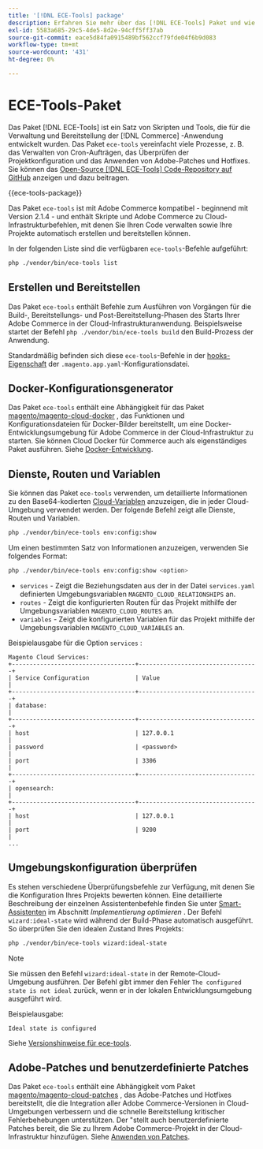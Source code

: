 ```yaml
---
title: '[!DNL ECE-Tools] package'
description: Erfahren Sie mehr über das [!DNL ECE-Tools] Paket und wie es bei der Verwaltung und Bereitstellung von Adobe Commerce hilft.
exl-id: 5583a685-29c5-4de5-8d2e-94cff5ff37ab
source-git-commit: eace5d84fa0915489bf562ccf79fde04f6b9d083
workflow-type: tm+mt
source-wordcount: '431'
ht-degree: 0%

---
```


# ECE-Tools-Paket

Das Paket [!DNL ECE-Tools] ist ein Satz von Skripten und Tools, die für die Verwaltung und Bereitstellung der [!DNL Commerce] -Anwendung entwickelt wurden. Das Paket `ece-tools` vereinfacht viele Prozesse, z. B. das Verwalten von Cron-Aufträgen, das Überprüfen der Projektkonfiguration und das Anwenden von Adobe-Patches und Hotfixes. Sie können das [Open-Source [!DNL ECE-Tools] Code-Repository auf GitHub][ece-repo] anzeigen und dazu beitragen.

{{ece-tools-package}}

Das Paket `ece-tools` ist mit Adobe Commerce kompatibel - beginnend mit Version 2.1.4 - und enthält Skripte und Adobe Commerce zu Cloud-Infrastrukturbefehlen, mit denen Sie Ihren Code verwalten sowie Ihre Projekte automatisch erstellen und bereitstellen können.

In der folgenden Liste sind die verfügbaren `ece-tools`-Befehle aufgeführt:

```bash
php ./vendor/bin/ece-tools list
```

## Erstellen und Bereitstellen

Das Paket `ece-tools` enthält Befehle zum Ausführen von Vorgängen für die Build-, Bereitstellungs- und Post-Bereitstellung-Phasen des Starts Ihrer Adobe Commerce in der Cloud-Infrastrukturanwendung. Beispielsweise startet der Befehl `php ./vendor/bin/ece-tools build` den Build-Prozess der Anwendung.

Standardmäßig befinden sich diese `ece-tools`-Befehle in der [hooks-Eigenschaft](../application/hooks-property.md) der `.magento.app.yaml`-Konfigurationsdatei.

## Docker-Konfigurationsgenerator

Das Paket `ece-tools` enthält eine Abhängigkeit für das Paket [magento/magento-cloud-docker] , das Funktionen und Konfigurationsdateien für Docker-Bilder bereitstellt, um eine Docker-Entwicklungsumgebung für Adobe Commerce in der Cloud-Infrastruktur zu starten. Sie können Cloud Docker für Commerce auch als eigenständiges Paket ausführen. Siehe [Docker-Entwicklung](../dev-tools/cloud-docker.md).

## Dienste, Routen und Variablen

Sie können das Paket `ece-tools` verwenden, um detaillierte Informationen zu den Base64-kodierten [Cloud-Variablen](../environment/variables-cloud.md) anzuzeigen, die in jeder Cloud-Umgebung verwendet werden. Der folgende Befehl zeigt alle Dienste, Routen und Variablen.

```bash
php ./vendor/bin/ece-tools env:config:show
```

Um einen bestimmten Satz von Informationen anzuzeigen, verwenden Sie folgendes Format:

```bash
php ./vendor/bin/ece-tools env:config:show <option>
```

- `services` - Zeigt die Beziehungsdaten aus der in der Datei `services.yaml` definierten Umgebungsvariablen `MAGENTO_CLOUD_RELATIONSHIPS` an.
- `routes` - Zeigt die konfigurierten Routen für das Projekt mithilfe der Umgebungsvariablen `MAGENTO_CLOUD_ROUTES` an.
- `variables` - Zeigt die konfigurierten Variablen für das Projekt mithilfe der Umgebungsvariablen `MAGENTO_CLOUD_VARIABLES` an.

Beispielausgabe für die Option `services` :

```terminal
Magento Cloud Services:
+-----------------------------------+----------------------------------+
| Service Configuration             | Value                            |
+-----------------------------------+----------------------------------+
| database:                                                            |
+-----------------------------------+----------------------------------+
| host                              | 127.0.0.1                        |
| password                          | <password>                       |
| port                              | 3306                             |
+-----------------------------------+----------------------------------+
| opensearch:                                                          |
+-----------------------------------+----------------------------------+
| host                              | 127.0.0.1                        |
| port                              | 9200                             |
...
```

## Umgebungskonfiguration überprüfen

Es stehen verschiedene Überprüfungsbefehle zur Verfügung, mit denen Sie die Konfiguration Ihres Projekts bewerten können. Eine detaillierte Beschreibung der einzelnen Assistentenbefehle finden Sie unter [Smart-Assistenten](../deploy/smart-wizards.md) im Abschnitt _Implementierung optimieren_ . Der Befehl `wizard:ideal-state` wird während der Build-Phase automatisch ausgeführt. So überprüfen Sie den idealen Zustand Ihres Projekts:

```bash
php ./vendor/bin/ece-tools wizard:ideal-state
```

>[!NOTE]
>
>Sie müssen den Befehl `wizard:ideal-state` in der Remote-Cloud-Umgebung ausführen. Der Befehl gibt immer den Fehler `The configured state is not ideal` zurück, wenn er in der lokalen Entwicklungsumgebung ausgeführt wird.

Beispielausgabe:

```terminal
Ideal state is configured
```

Siehe [Versionshinweise für ece-tools](../release-notes/cloud-tools-suite.md).

## Adobe-Patches und benutzerdefinierte Patches

Das Paket `ece-tools` enthält eine Abhängigkeit vom Paket [magento/magento-cloud-patches] , das Adobe-Patches und Hotfixes bereitstellt, die die Integration aller Adobe Commerce-Versionen in Cloud-Umgebungen verbessern und die schnelle Bereitstellung kritischer Fehlerbehebungen unterstützen. Der &quot;stellt auch benutzerdefinierte Patches bereit, die Sie zu Ihrem Adobe Commerce-Projekt in der Cloud-Infrastruktur hinzufügen. Siehe [Anwenden von Patches](../development/apply-patches.md).

<!-- link definitions -->

[ece-repo]: https://github.com/magento/ece-tools
[magento/magento-cloud-docker]: https://github.com/magento/magento-cloud-docker
[magento/magento-cloud-patches]: https://github.com/magento/magento-cloud-patches
